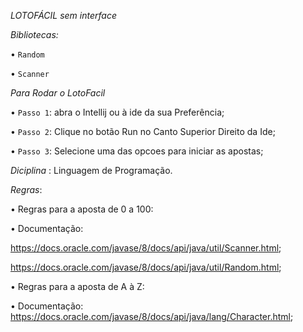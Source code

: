  _*LOTOFÁCIL* sem interface_

_Bibliotecas:_

• ```Random```

• ```Scanner```

_Para Rodar o LotoFacil_

• ```Passo 1```: abra o Intellij ou à ide da sua Preferência;

• ```Passo 2```: Clique no botão Run no Canto Superior Direito da Ide;

• ```Passo 3```: Selecione uma das opcoes para iniciar as apostas;

_Diciplina_ :
Linguagem de Programação.

_Regras_:

• Regras para a aposta de 0 a 100:

• Documentação: 

https://docs.oracle.com/javase/8/docs/api/java/util/Scanner.html;

https://docs.oracle.com/javase/8/docs/api/java/util/Random.html;  

• Regras para a aposta de A à Z:

• Documentação:
 https://docs.oracle.com/javase/8/docs/api/java/lang/Character.html;

